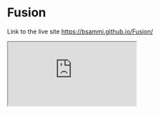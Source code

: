 # Fusion

Link to the live site https://bsammi.github.io/Fusion/

<iframe src="https://www.datavizforall.org/embed/index.html"></iframe>

